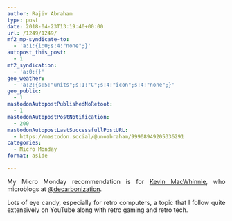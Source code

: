 ```yaml
---
author: Rajiv Abraham
type: post
date: 2018-04-23T13:19:40+00:00
url: /1249/1249/
mf2_mp-syndicate-to:
  - 'a:1:{i:0;s:4:"none";}'
autopost_this_post:
  - 1
mf2_syndication:
  - 'a:0:{}'
geo_weather:
  - 'a:2:{s:5:"units";s:1:"C";s:4:"icon";s:4:"none";}'
geo_public:
  - 1
mastodonAutopostPublishedNoRetoot:
  - 1
mastodonAutopostPostNotification:
  - 200
mastodonAutopostLastSuccessfullPostURL:
  - https://mastodon.social/@unoabraham/99908949205336291
categories:
  - Micro Monday
format: aside

---
```

<p style="text-align: justify;">
  My Micro Monday recommendation is for <a href="http://kevinmacwhinnie.com/" target="_blank" rel="noopener">Kevin MacWhinnie</a>, who microblogs at <a href="https://micro.blog/decarbonization" target="_blank" rel="noopener">@decarbonization</a>.
</p>

<p style="text-align: justify;">
  Lots of eye candy, especially for retro computers, a topic that I follow quite extensively on YouTube along with retro gaming and retro tech.
</p>